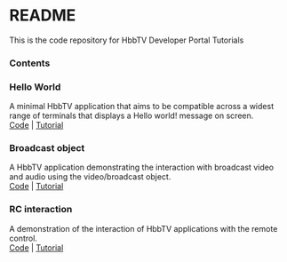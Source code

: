 # README #

This is the code repository for HbbTV Developer Portal Tutorials

### Contents ###

### Hello World ###
A minimal HbbTV application that aims to be compatible across a widest range of terminals that displays a Hello world! message on screen. \
[Code](https://github.com/HbbTV-Association/Tutorials/blob/main/hello-world/) |
[Tutorial](https://developer.hbbtv.org/guide/getting-started/hello-world-application/)

### Broadcast object ###
A HbbTV application demonstrating the interaction with broadcast video and audio using the video/broadcast object. \
[Code](https://github.com/HbbTV-Association/Tutorials/blob/main/broadcast-object/) |
[Tutorial](https://developer.hbbtv.org/guide/broadcast-video-control/handling-the-broadcast-av-object/) 

### RC interaction ###
A demonstration of the interaction of HbbTV applications with the remote control. \
[Code](https://github.com/HbbTV-Association/Tutorials/blob/main/rc-interaction/) |
[Tutorial](https://developer.hbbtv.org/guide/getting-started/interaction-with-the-remote-control/)


